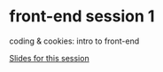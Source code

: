 # front-end session 1
coding &amp; cookies: intro to front-end

[Slides for this session](https://slides.com/parisandmilo/makeawebsite)
